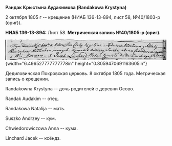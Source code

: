 **Рандак Крыстына Аудакимова (Randakowa Krystyna)**

2 октября 1805 г -- крещение (НИАБ 136-13-894, лист 58, №40/1803-р
(ориг)).

**НИАБ 136-13-894:** Лист 58. **Метрическая запись №40/1805-р (ориг).**

![](./media/c610b5bf64192baf2605886af85f1391b99869de.png){width="6.496527777777778in"
height="0.8059470691163605in"}

Дедиловичская Покровская церковь. 8 октября 1805 года. Метрическая
запись о крещении.

Randakowna Krystyna -- дочь родителей с деревни Осовo.

Randak Audakim -- отец.

Randakowa Natalija -- мать.

Suszko Andrzey -- кум.

Chwiedorowiczowa Anna -- кума.

Linchard Jacek -- ксёндз.
